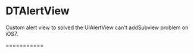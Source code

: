 DTAlertView
===========

Custom alert view to solved the UIAlertView can't addSubview problem on iOS7.

===========
